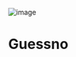 ![image](https://github.com/user-attachments/assets/70b63c21-2761-457a-bad6-e53044e0ce77)
# Guessno
